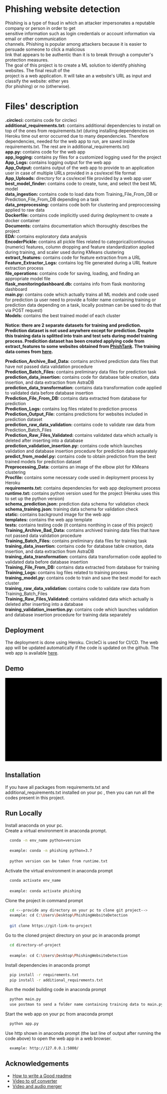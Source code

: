 
# Phishing website detection

Phishing is a type of fraud in which an attacker impersonates a reputable company or person in order to get \
sensitive information such as login credentials or account information via email or other communication \
channels. Phishing is popular among attackers because it is easier to persuade someone to click a malicious \
link that appears to be authentic than it is to break through a computer's protection measures. \
The goal of this project is to create a ML solution to identify phishing websites. The final result of the \
project is a web application. It will take an a website's URL as input and classify the website: either yes \
(for phishing) or no (otherwise).

# Files' description
**.circleci:** contains code for circleci\
**additional_requirements.txt:** contains additional dependencies to install on top of the ones from requirements.txt
(during installing dependencies on Heroku time out error occurred due to many dependencies. Therefore dependencies, 
needed for the web app to run, are saved inside requirements.txt. The rest are in additional_requirements.txt)\
**app.py:** contains code for the web app\
**app_logging:** contains py files for a customized logging used for the project\
**App_Logs:** contains logging output for the web app\
**App_Output:** contains output of the web app to provide to an application user in case of multiple URLs 
provided in a csv/excel file format\
**App_Uploads:** directory for a csv/excel file provided by a web app user\
**best_model_finder:** contains code to create, tune, and select the best ML model\
**data_ingestion:** contains code to load data from Training_File_From_DB or Prediction_File_From_DB depending on a task\
**data_preprocessing:** contains code both for clustering and preproccessing applied to raw data\
**Dockerfile:** contains code implicitly used during deployment to create a docker container\
**Documents:** contains documentation which thoroughly describes the project\
**EDA:** contains exploratory data analysis\
**EncoderPickle:** contains all pickle files related to categorical/continuous (numeric) features, column dropping 
and feature standardization applied during training, and scaler used during KMeans clustering\
**extract_features:** contains code for feature extraction from a URL\
**Feature_Extractor_Logs:** contains log file generated during a URL feature extraction process\
**file_operations:** contains code for saving, loading, and finding an appropriate model file\
**flask_monitoringdashboard.db:** contains info from flask monitoring dashboard\
**main.py:** contains code which actually trains all ML models and code used for prediction 
(a user need to provide a folder name containing training or prediction data depending on a task,
locally postman can be used to do that via POST request)\
**Models:** contains the best trained model of each cluster

**Notice: there are 2 separate datasets for training and prediction. Prediction dataset is 
not used anywhere except for prediction. Despite this training data is splitted into train 
and test sets during model training process. Predicition dataset has been created applying code
from extract_features to some websites obtained from [PhishTank](https://community.opendns.com/phishtank/).
The training data comes from [here](https://data.mendeley.com/datasets/72ptz43s9v/1).**

**Prediction_Archive_Bad_Data:** contains archived prediction data files that have not passed data validation procedure\
**Prediction_Batch_Files:** contains preliminary data files for prediction task\
**prediction_data_insertion:** contains code for database table creation, data insertion, 
and data extraction from AstraDB\
**prediction_data_transformation:** contains data transformation code applied to validated data before database insertion\
**Prediction_File_From_DB:** contains data extracted from database for prediction\
**Prediction_Logs:** contains log files related to prediction process\
**Prediction_Output_File:** contains predictions for websites included in prediction dataset\
**prediction_raw_data_validation:** contains code to validate raw data from Prediction_Batch_Files\
**Prediction_Raw_Files_Validated:** contains validated data which actually is deleted after inserting into a database\
**prediction_validation_insertion.py:** contains code which launches validation and database 
insertion procedure for prediction data separately\
**predict_from_model.py:** contains code to obtain prediction from the best trained models for prediction dataset\
**Preprocessing_Data:** contains an image of the elbow plot for KMeans clustering\
**Procfile:** contains some necessary code used in deployment process by Heroku\
**requirements.txt:** contains dependencies for web app deployment process\
**runtime.txt:** contains python version used for the project (Heroku uses this to set up the python version)\
**schema_prediction.json:** prediction data schema for validation check\
**schema_training.json:** training data schema for validation check\
**static:** contains background image for the web app\
**templates:** contains the web app template\
**tests:** contains testing code (it contains nonthing in case of this project)\
**Training_Archive_Bad_Data:** contains archived training data files that have not passed data validation procedure\
**Training_Batch_Files:** contains preliminary data files for training task\
**training_data_insertion:** contains code for database table creation, data insertion, 
and data extraction from AstraDB\
**training_data_transformation:** contains data transformation code applied to validated data before database insertion\
**Training_File_From_DB:** contains data extracted from database for training\
**Training_Logs:** contains log files related to training process\
**training_model.py:** contains code to train and save the best model for each cluster\
**training_raw_data_validation:** contains code to validate raw data from Training_Batch_Files\
**Training_Raw_Files_Validated:** contains validated data which actually is deleted after inserting into a database\
**training_validation_insertion.py:** contains code which launches validation and database 
insertion procedure for training data separately

## Deployment

The deployment is done using Heroku. CircleCi is used for CI/CD. 
The web app will be updated automatically if the code is updated on the github. 
The web app is available [here](https://phishing--detector.herokuapp.com/).

## Demo

![](https://github.com/VaheC/PhishingWebsiteDetection/blob/main/app.gif)

## Installation

If you have all packages from requirements.txt and additional_requirements.txt
installed on your pc , then you can run all the codes present in this project. 
    
## Run Locally
Install anaconda on your pc.\
Create a virtual environment in anaconda prompt. 

```bash
  conda -n env_name python=version

  example: conda -n phishing python=3.7

  python version can be taken from runtime.txt
```

Activate the virtual environment in anaconda prompt

```bash
  conda activate env_name 

  example: conda activate phishing 
```

Clone the project in command prompt

```bash
  cd <--provide any directory on your pc to clone git project-->
  example: cd C:\Users\Desktop\PhishingWebsiteDetection

  git clone https://git-link-to-project
```

Go to the cloned project directory on your pc 
in anaconda prompt

```bash
  cd directory-of-project

  example: cd C:\Users\Desktop\PhishingWebsiteDetection
```

Install dependencies in anaconda prompt

```bash
  pip install -r requirements.txt
  pip install -r additional_requirements.txt
```

Run the model building code in anaconda prompt

```bash
  python main.py
  use postman to send a folder name containing training data to main.py via POST request
```

Start the web app on your pc from anaconda prompt

```bash
  python app.py
```
Use http shown in anaconda prompt (the last line of 
output after running the code above) to open the web
app in a web browser.

```bash
  example: http://127.0.0.1:5000/
```
## Acknowledgements

- [How to write a Good readme](https://readme.so)
- [Video to gif converter](https://ezgif.com)
- [Video and audio merger](https://www.kapwing.com)
